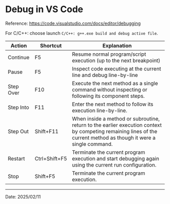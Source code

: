 # Debug in VS Code

Reference: https://code.visualstudio.com/docs/editor/debugging

For C/C++: choose launch `C/C++: g++.exe build and debug active file`.

| Action | Shortcut | Explanation |
| --- | --- | --- |
| Continue | F5 | Resume normal program/script execution (up to the next breakpoint) |
| Pause | F5 | Inspect code executing at the current line and debug line-by-line |
| Step Over | F10 | Execute the next method as a single command without inspecting or following its component steps. |
| Step Into | F11 | Enter the next method to follow its execution line-by-line. |
| Step Out | Shift+F11 | When inside a method or subroutine, return to the earlier execution context by competing remaining lines of the current method as though it were a single command. |
| Restart | Ctrl+Shift+F5 | Terminate the current program execution and start debugging again using the current run configuration. |
| Stop | Shift+F5 | Terminate the current program execution. |

---

Date: 2025/02/11